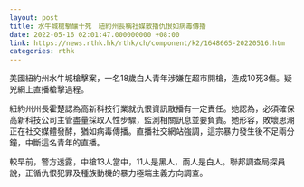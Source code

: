 ```yaml
---
layout: post
title: 水牛城槍擊釀十死　紐約州長稱社媒散播仇恨如病毒傳播
date: 2022-05-16 02:01:47.000000000 +08:00
link: https://news.rthk.hk/rthk/ch/component/k2/1648665-20220516.htm
categories: rthk
---
```


美國紐約州水牛城槍擊案，一名18歲白人青年涉嫌在超市開槍，造成10死3傷。疑兇網上直播槍擊過程。

紐約州州長霍楚認為高新科技行業就仇恨資訊散播有一定責任。她認為，必須確保高新科技公司主管盡量採取人性步驟，監測相關訊息並要負責。她形容，敗壞思潮正在社交媒體發酵，猶如病毒傳播。直播社交網站強調，這宗暴力發生後不足兩分鐘，中斷這名青年的直播。

較早前，警方透露，中槍13人當中，11人是黑人，兩人是白人。聯邦調查局探員說，正循仇恨犯罪及種族動機的暴力極端主義方向調查。
